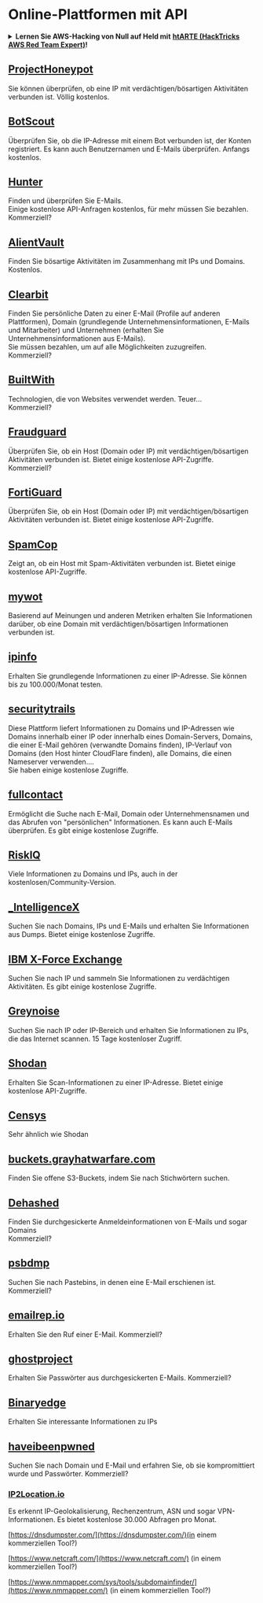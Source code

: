 # Online-Plattformen mit API

<details>

<summary><strong>Lernen Sie AWS-Hacking von Null auf Held mit</strong> <a href="https://training.hacktricks.xyz/courses/arte"><strong>htARTE (HackTricks AWS Red Team Expert)</strong></a><strong>!</strong></summary>

Andere Möglichkeiten, HackTricks zu unterstützen:

* Wenn Sie Ihr **Unternehmen in HackTricks beworben sehen möchten** oder **HackTricks im PDF-Format herunterladen möchten**, überprüfen Sie die [**ABONNEMENTPLÄNE**](https://github.com/sponsors/carlospolop)!
* Holen Sie sich das [**offizielle PEASS & HackTricks-Merchandise**](https://peass.creator-spring.com)
* Entdecken Sie [**The PEASS Family**](https://opensea.io/collection/the-peass-family), unsere Sammlung exklusiver [**NFTs**](https://opensea.io/collection/the-peass-family)
* **Treten Sie der** 💬 [**Discord-Gruppe**](https://discord.gg/hRep4RUj7f) oder der [**Telegram-Gruppe**](https://t.me/peass) bei oder **folgen** Sie uns auf **Twitter** 🐦 [**@hacktricks\_live**](https://twitter.com/hacktricks\_live)**.**
* **Teilen Sie Ihre Hacking-Tricks, indem Sie PRs an die** [**HackTricks**](https://github.com/carlospolop/hacktricks) und [**HackTricks Cloud**](https://github.com/carlospolop/hacktricks-cloud) GitHub-Repositories einreichen.

</details>

## [ProjectHoneypot](https://www.projecthoneypot.org/)

Sie können überprüfen, ob eine IP mit verdächtigen/bösartigen Aktivitäten verbunden ist. Völlig kostenlos.

## [**BotScout**](http://botscout.com/api.htm)

Überprüfen Sie, ob die IP-Adresse mit einem Bot verbunden ist, der Konten registriert. Es kann auch Benutzernamen und E-Mails überprüfen. Anfangs kostenlos.

## [Hunter](https://hunter.io/)

Finden und überprüfen Sie E-Mails.\
Einige kostenlose API-Anfragen kostenlos, für mehr müssen Sie bezahlen.\
Kommerziell?

## [AlientVault](https://otx.alienvault.com/api)

Finden Sie bösartige Aktivitäten im Zusammenhang mit IPs und Domains. Kostenlos.

## [Clearbit](https://dashboard.clearbit.com/)

Finden Sie persönliche Daten zu einer E-Mail (Profile auf anderen Plattformen), Domain (grundlegende Unternehmensinformationen, E-Mails und Mitarbeiter) und Unternehmen (erhalten Sie Unternehmensinformationen aus E-Mails).\
Sie müssen bezahlen, um auf alle Möglichkeiten zuzugreifen.\
Kommerziell?

## [BuiltWith](https://builtwith.com/)

Technologien, die von Websites verwendet werden. Teuer...\
Kommerziell?

## [Fraudguard](https://fraudguard.io/)

Überprüfen Sie, ob ein Host (Domain oder IP) mit verdächtigen/bösartigen Aktivitäten verbunden ist. Bietet einige kostenlose API-Zugriffe.\
Kommerziell?

## [FortiGuard](https://fortiguard.com/)

Überprüfen Sie, ob ein Host (Domain oder IP) mit verdächtigen/bösartigen Aktivitäten verbunden ist. Bietet einige kostenlose API-Zugriffe.

## [SpamCop](https://www.spamcop.net/)

Zeigt an, ob ein Host mit Spam-Aktivitäten verbunden ist. Bietet einige kostenlose API-Zugriffe.

## [mywot](https://www.mywot.com/)

Basierend auf Meinungen und anderen Metriken erhalten Sie Informationen darüber, ob eine Domain mit verdächtigen/bösartigen Informationen verbunden ist.

## [ipinfo](https://ipinfo.io/)

Erhalten Sie grundlegende Informationen zu einer IP-Adresse. Sie können bis zu 100.000/Monat testen.

## [securitytrails](https://securitytrails.com/app/account)

Diese Plattform liefert Informationen zu Domains und IP-Adressen wie Domains innerhalb einer IP oder innerhalb eines Domain-Servers, Domains, die einer E-Mail gehören (verwandte Domains finden), IP-Verlauf von Domains (den Host hinter CloudFlare finden), alle Domains, die einen Nameserver verwenden....\
Sie haben einige kostenlose Zugriffe.

## [fullcontact](https://www.fullcontact.com/)

Ermöglicht die Suche nach E-Mail, Domain oder Unternehmensnamen und das Abrufen von "persönlichen" Informationen. Es kann auch E-Mails überprüfen. Es gibt einige kostenlose Zugriffe.

## [RiskIQ](https://www.spiderfoot.net/documentation/)

Viele Informationen zu Domains und IPs, auch in der kostenlosen/Community-Version.

## [\_IntelligenceX](https://intelx.io/)

Suchen Sie nach Domains, IPs und E-Mails und erhalten Sie Informationen aus Dumps. Bietet einige kostenlose Zugriffe.

## [IBM X-Force Exchange](https://exchange.xforce.ibmcloud.com/)

Suchen Sie nach IP und sammeln Sie Informationen zu verdächtigen Aktivitäten. Es gibt einige kostenlose Zugriffe.

## [Greynoise](https://viz.greynoise.io/)

Suchen Sie nach IP oder IP-Bereich und erhalten Sie Informationen zu IPs, die das Internet scannen. 15 Tage kostenloser Zugriff.

## [Shodan](https://www.shodan.io/)

Erhalten Sie Scan-Informationen zu einer IP-Adresse. Bietet einige kostenlose API-Zugriffe.

## [Censys](https://censys.io/)

Sehr ähnlich wie Shodan

## [buckets.grayhatwarfare.com](https://buckets.grayhatwarfare.com/)

Finden Sie offene S3-Buckets, indem Sie nach Stichwörtern suchen.

## [Dehashed](https://www.dehashed.com/data)

Finden Sie durchgesickerte Anmeldeinformationen von E-Mails und sogar Domains\
Kommerziell?

## [psbdmp](https://psbdmp.ws/)

Suchen Sie nach Pastebins, in denen eine E-Mail erschienen ist. Kommerziell?

## [emailrep.io](https://emailrep.io/key)

Erhalten Sie den Ruf einer E-Mail. Kommerziell?

## [ghostproject](https://ghostproject.fr/)

Erhalten Sie Passwörter aus durchgesickerten E-Mails. Kommerziell?

## [Binaryedge](https://www.binaryedge.io/)

Erhalten Sie interessante Informationen zu IPs

## [haveibeenpwned](https://haveibeenpwned.com/)

Suchen Sie nach Domain und E-Mail und erfahren Sie, ob sie kompromittiert wurde und Passwörter. Kommerziell?

### [IP2Location.io](https://www.ip2location.io/)

Es erkennt IP-Geolokalisierung, Rechenzentrum, ASN und sogar VPN-Informationen. Es bietet kostenlose 30.000 Abfragen pro Monat.



[https://dnsdumpster.com/](https://dnsdumpster.com/)(in einem kommerziellen Tool?)

[https://www.netcraft.com/](https://www.netcraft.com/) (in einem kommerziellen Tool?)

[https://www.nmmapper.com/sys/tools/subdomainfinder/](https://www.nmmapper.com/) (in einem kommerziellen Tool?)
